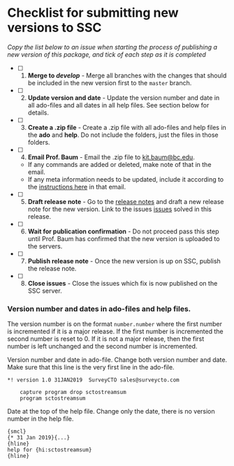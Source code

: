 # Checklist for submitting new versions to SSC

*Copy the list below to an issue when starting the process of publishing a new version of this package, and tick of each step as it is completed*

- [ ] 1. **Merge to *develop*** - Merge all branches with the changes that should be included in the new version first to the `master` branch.
- [ ] 2. **Update version and date** - Update the version number and date in all ado-files and all dates in all help files. See section below for details.
- [ ] 3. **Create a .zip file** - Create a .zip file with all ado-files and help files in the **ado** and **help**. Do not include the folders, just the files in those folders.
- [ ] 4. **Email Prof. Baum** - Email the .zip file to kit.baum@bc.edu.
    - If any commands are added or deleted, make note of that in the email.
    - If any meta information needs to be updated, include it according to the [instructions here](https://github.com/kbjarkefur/scto/blob/master/admin/ssc-description.md) in that email.
- [ ] 5. **Draft release note** - Go to the [release notes](https://github.com/kbjarkefur/scto/releases) and draft a new release note for the new version. Link to the issues [issues](https://github.com/kbjarkefur/scto/issues) solved in this release.
- [ ] 6. **Wait for publication confirmation** - Do not proceed pass this step until Prof. Baum has confirmed that the new version is uploaded to the servers.
- [ ] 7. **Publish release note** - Once the new version is up on SSC, publish the release note.
- [ ] 8. **Close issues** - Close the issues which fix is now published on the SSC server.

### Version number and dates in ado-files and help files.

The version number is on the format `number.number` where the first number is incremented if it is a major release. If the first number is incremented the second number is reset to 0. If it is not a major release, then the first number is left unchanged and the second number is incremented.

Version number and date in ado-file. Change both version number and date. Make sure that this line is the very first line in the ado-file.
```
*! version 1.0 31JAN2019  SurveyCTO sales@surveycto.com

	capture program drop sctostreamsum
	program sctostreamsum
```

Date at the top of the help file. Change only the date, there is no version number in the help file.
```
{smcl}
{* 31 Jan 2019}{...}
{hline}
help for {hi:sctostreamsum}
{hline}
```
